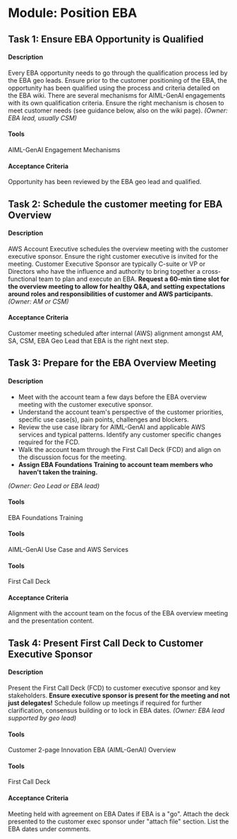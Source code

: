 
# Module: Position EBA
## Task 1: Ensure EBA Opportunity is Qualified
#### Description
Every EBA opportunity needs to go through the qualification process led by the EBA geo leads. Ensure prior to the customer positioning of the EBA, the opportunity has been qualified using the process and criteria detailed on the EBA wiki. There are several mechanisms for AIML-GenAI engagements with its own qualification criteria. Ensure the right mechanism is chosen to meet customer needs (see guidance below, also on the wiki page). *(Owner: EBA lead, usually CSM)*
#### Tools
AIML-GenAI Engagement Mechanisms
#### Acceptance Criteria
Opportunity has been reviewed by the EBA geo lead and qualified.
## Task 2: Schedule the customer meeting for EBA Overview
#### Description
AWS Account Executive schedules the overview meeting with the customer executive sponsor. Ensure the right customer executive is invited for the meeting. Customer Executive Sponsor are typically C-suite or VP or Directors who have the influence and authority to bring together a cross-functional team to plan and execute an EBA. **Request a 60-min time slot for the overview meeting to allow for healthy Q&A, and setting expectations around roles and responsibilities of customer and AWS participants.** *(Owner: AM or CSM)*
#### Acceptance Criteria
Customer meeting scheduled after internal (AWS) alignment amongst AM, SA, CSM, EBA Geo Lead that EBA is the right next step.
## Task 3: Prepare for the EBA Overview Meeting
#### Description
* Meet with the account team a few days before the EBA overview meeting with the customer executive sponsor.
* Understand the account team's perspective of the customer priorities, specific use case(s), pain points, challenges and blockers. 
* Review the use case library for AIML-GenAI and applicable AWS services and typical patterns. Identify any customer specific changes required for the FCD. 
* Walk the account team through the First Call Deck (FCD) and align on the discussion focus for the meeting. 
* **Assign EBA Foundations Training to account team members who haven't taken the training.** 

*(Owner: Geo Lead or EBA lead)*
#### Tools
EBA Foundations Training
#### Tools
AIML-GenAI Use Case and AWS Services
#### Tools
First Call Deck
#### Acceptance Criteria
Alignment with the account team on the focus of the EBA overview meeting and the presentation content.
## Task 4: Present First Call Deck to Customer Executive Sponsor
#### Description
Present the First Call Deck (FCD) to customer executive sponsor and key stakeholders. **Ensure executive sponsor is present for the meeting and not just delegates!** Schedule follow up meetings if required for further clarification, consensus building or to lock in EBA dates. *(Owner: EBA lead supported by geo lead)*
#### Tools
Customer 2-page Innovation EBA (AIML-GenAI) Overview
#### Tools
First Call Deck
#### Acceptance Criteria
Meeting held with agreement on EBA Dates if EBA is a "go". Attach the deck presented to the customer exec sponsor under "attach file" section. List the EBA dates under comments.